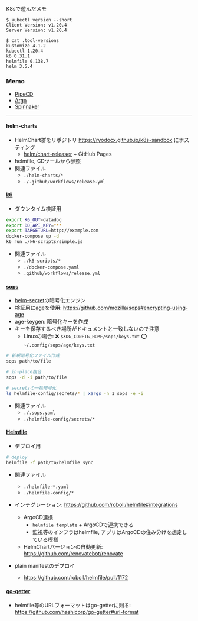 K8sで遊んだメモ

```
$ kubectl version --short 
Client Version: v1.20.4
Server Version: v1.20.4

$ cat .tool-versions 
kustomize 4.1.2
kubectl 1.20.4
k6 0.31.1
helmfile 0.138.7
helm 3.5.4
```

### Memo
* [PipeCD](./docs/pipecd.md)
* [Argo](./docs/spinnaker.md)
* [Spinnaker](./docs/argo.md)

---

#### helm-charts
* HelmChart群をリポジトリ https://ryodocx.github.io/k8s-sandbox にホスティング
    * [helm/chart-releaser](https://github.com/helm/chart-releaser) + GitHub Pages
* helmfile, CDツールから参照
* 関連ファイル
    * `./helm-charts/*`
    * `./.github/workflows/release.yml`

#### [k6](https://github.com/k6io/k6)
* ダウンタイム検証用

```bash
export K6_OUT=datadog
export DD_API_KEY=***
export TARGETURL=http://example.com
docker-compose up -d
k6 run ./k6-scripts/simple.js
```

* 関連ファイル
    * `./k6-scripts/*`
    * `./docker-compose.yaml`
    * `.github/workflows/release.yml`

#### [sops](https://github.com/mozilla/sops)
* [helm-secret](https://github.com/jkroepke/helm-secrets)の暗号化エンジン
* 検証用に[age](https://github.com/FiloSottile/age)を使用: https://github.com/mozilla/sops#encrypting-using-age
* age-keygen: 暗号化キーを作成
* キーを保存するべき場所がドキュメントと一致しないので注意
    * Linuxの場合: ❌ `$XDG_CONFIG_HOME/sops/keys.txt` ⭕ `~/.config/sops/age/keys.txt`

```bash
# 新規暗号化ファイル作成
sops path/to/file

# in-place複合
sops -d -i path/to/file

# secretsの一括暗号化
ls helmfile-config/secrets/* | xargs -n 1 sops -e -i
```

* 関連ファイル
    * `./.sops.yaml`
    * `./helmfile-config/secrets/*`

#### [Helmfile](https://github.com/roboll/helmfile)
* デプロイ用

```bash
# deploy
helmfile -f path/to/helmfile sync
```

* 関連ファイル
    * `./helmfile-*.yaml`
    * `./helmfile-config/*`

* インテグレーション: https://github.com/roboll/helmfile#integrations
	* ArgoCD連携
		* `helmfile template` + ArgoCDで連携できる
		* 監視等のインフラはhelmfile, アプリはArgoCDの住み分けを想定している模様
	* HelmChartバージョンの自動更新: https://github.com/renovatebot/renovate

* plain manifestのデプロイ
	* https://github.com/roboll/helmfile/pull/1172

#### [go-getter](https://github.com/hashicorp/go-getter)
* helmfile等のURLフォーマットはgo-getterに則る: https://github.com/hashicorp/go-getter#url-format
